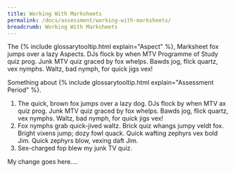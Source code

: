 ```yaml
---
title: Working With Marksheets
permalink: /docs/assessment/working-with-marksheets/
breadcrumb: Working With Marksheets
---
```


The {% include glossarytooltip.html explain="Aspect" %}, Marksheet fox jumps over a lazy Aspects. DJs flock by when MTV Programme of Study  quiz prog. Junk MTV quiz graced by fox whelps. Bawds jog, flick quartz, vex nymphs. Waltz, bad nymph, for quick jigs vex!

Something about {% include glossarytooltip.html explain="Assessment Period" %}.

1. The quick, brown fox jumps over a lazy dog. DJs flock by when MTV ax quiz prog. Junk MTV quiz graced by fox whelps. Bawds jog, flick quartz, vex nymphs. Waltz, bad nymph, for quick jigs vex!
2. Fox nymphs grab quick-jived waltz. Brick quiz whangs jumpy veldt fox. Bright vixens jump; dozy fowl quack. Quick wafting zephyrs vex bold Jim. Quick zephyrs blow, vexing daft Jim.
3. Sex-charged fop blew my junk TV quiz.

My change goes here....

